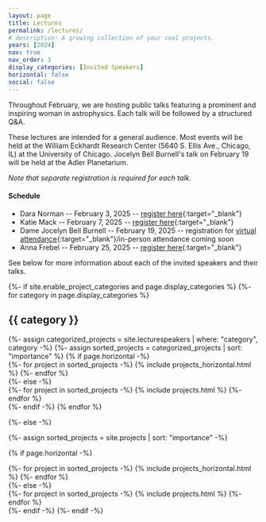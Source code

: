 ```yaml
---
layout: page
title: Lectures
permalink: /lectures/
# description: A growing collection of your cool projects.
years: [2024]
nav: true
nav_order: 3
display_categories: [Invited Speakers]
horizontal: false
social: false
---
```


Throughout February, we are hosting public talks featuring a prominent and inspiring woman in astrophysics. Each talk will be followed by a structured Q&A.

These lectures are intended for a general audience. Most events will be held at the William Eckhardt Research Center (5640 S. Ellis Ave., Chicago, IL) at the University of Chicago. Jocelyn Bell Burnell's talk on February 19 will be held at the Adler Planetarium.


*Note that separate registration is required for each talk.*

#### Schedule
- Dara Norman -- February 3, 2025 -- [register here](https://forms.gle/FuAxS2zSCpuX4Seb6){:target="_blank"}
- Katie Mack -- February 7, 2025 -- [register here](https://forms.gle/4KhPRXvUTpyvM6Gm9){:target="_blank"}
- Dame Jocelyn Bell Burnell -- February 19, 2025 -- registration for [virtual attendance](https://forms.gle/ez8ajBBiGjummteL6){:target="_blank"}/in-person attendance coming soon
- Anna Frebel -- February 25, 2025 -- [register here](https://forms.gle/1t9N3GGL31TEDykL6){:target="_blank"}

See below for more information about each of the invited speakers and their talks.


<!-- pages/projects.md -->
<div class="projects">
{%- if site.enable_project_categories and page.display_categories %}
  <!-- Display categorized projects -->
  {%- for category in page.display_categories %}
  <h2 class="category">{{ category }}</h2>
  {%- assign categorized_projects = site.lecturespeakers | where: "category", category -%}
  {%- assign sorted_projects = categorized_projects | sort: "importance" %}
  <!-- Generate cards for each project -->
  {% if page.horizontal -%}
  <div class="container">
    <div class="row row-cols-2">
    {%- for project in sorted_projects -%}
      {% include projects_horizontal.html %}
    {%- endfor %}
    </div>
  </div>
  {%- else -%}
  <div class="grid">
    {%- for project in sorted_projects -%}
      {% include projects.html %}
    {%- endfor %}
  </div>
  {%- endif -%}
  {% endfor %}

{%- else -%}
<!-- Display projects without categories -->
  {%- assign sorted_projects = site.projects | sort: "importance" -%}
  <!-- Generate cards for each project -->
  {% if page.horizontal -%}
  <div class="container">
    <div class="row row-cols-2">
    {%- for project in sorted_projects -%}
      {% include projects_horizontal.html %}
    {%- endfor %}
    </div>
  </div>
  {%- else -%}
  <div class="grid">
    {%- for project in sorted_projects -%}
      {% include projects.html %}
    {%- endfor %}
  </div>
  {%- endif -%}
{%- endif -%}
</div>


<hr style="height:1px; visibility:hidden;" />